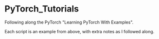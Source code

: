# PyTorch_Tutorials

Following along the PyTorch "Learning PyTorch With Examples". 

Each script is an example from above, with extra notes as I followed along. 

